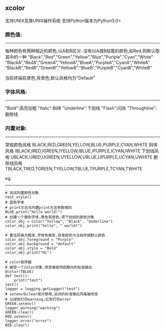 ## xcolor

支持UNIX及类UNIX操作系统
支持Python版本为Python3.0+

### 颜色值:

------------


每种颜色有两种相近的颜色,以A和B区分.
没有以A或B结尾的颜色,如Red,则默认取其中的一种
"Black","Red","Green","Yellow","Blue","Purlple","Cyan","White"
"BlackA","RedA","GreenA","YellowA","BlueA","PurpleA","CyanA","WhiteA"
"BlackB","RedB","GreenB","YellowB","BlueB","PurpleB","CyanB","WhiteB"

当前终端前景色,背景色,默认风格均为"Default"



### 字体风格:

------------




"Bold":高亮加粗
"Italic":斜体
"Underline":下划线
"Flash":闪烁
"Throughline":删除线


### 内置对象:

------------


常规颜色风格
BLACK,RED,GREEN,YELLOW,BLUE,PURPLE,CYAN,WHITE
斜体风格
IBLACK,IRED,IGREEN,IYELLOW,IBLUE,IPURPLE,ICYAN,IWHITE
下划线风格
UBLACK,URED,UGREEN,UYELLOW,UBLUE,UPURPLE,UCYAN,UWHITE
删除线风格
TBLACK,TRED,TGREEN,TYELLOW,TBLUE,TPURPLE,TCYAN,TWHITE

eg.

------------



	# 测试内置颜色对象
	test_style()
	# 蓝色字体
	# print方法与内建print方法参数相同
	BLUE.print("hello world!")
	# 创建一个黄色字体,黑色背景色,带下划线的颜色对象
	color_obj = Color("Yellow", "Black", "Underline")
	color_obj.print("hello", " world!")

	# 重设风格为粗体,字体色紫色,背景颜色为当前终端默认颜色
	color_obj.foreground = "Purple"
	color_obj.background = "default"
	color_obj.style = "Bold"
	color_obj.print("Hi")

	# color装饰器
	# 接受一个Color对象,改变被装饰函数内的标准输出
	@color(TBLUE)
	def test():
		print("test")
	test()
	logger = logging.getLogger("test")
	# setenv与clear成对使用,区间的标准输出风格被改变
	# 以绿色打印warning,红色打印error
	GREEN.setenv()
	logger.warning("warning")
	GREEN.clear()
	RED.setenv()
	logger.error("error")
	RED.clear()
